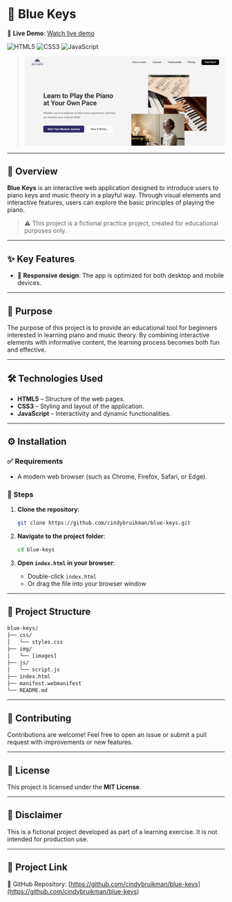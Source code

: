 # 🎹 Blue Keys

🔗 **Live Demo**: [Watch live demo](https://cindybruikman.github.io/blue-keys/)

![HTML5](https://img.shields.io/badge/HTML5-E34F26?style=for-the-badge&logo=html5&logoColor=white)
![CSS3](https://img.shields.io/badge/CSS3-1572B6?style=for-the-badge&logo=css3&logoColor=white)
![JavaScript](https://img.shields.io/badge/JavaScript-F7DF1E?style=for-the-badge&logo=javascript&logoColor=black)

> ![Screenshot](img/readme/readme-screenshot.png)

---

## 📖 Overview

**Blue Keys** is an interactive web application designed to introduce users to piano keys and music theory in a playful way. Through visual elements and interactive features, users can explore the basic principles of playing the piano.

> ⚠️ This project is a fictional practice project, created for educational purposes only.

---

## ✨ Key Features

- 🎨 **Responsive design**: The app is optimized for both desktop and mobile devices.

---

## 🎯 Purpose

The purpose of this project is to provide an educational tool for beginners interested in learning piano and music theory. By combining interactive elements with informative content, the learning process becomes both fun and effective.

---

## 🛠️ Technologies Used

- **HTML5** – Structure of the web pages.
- **CSS3** – Styling and layout of the application.
- **JavaScript** – Interactivity and dynamic functionalities.

---

## ⚙️ Installation

### ✅ Requirements

- A modern web browser (such as Chrome, Firefox, Safari, or Edge).

### 🚀 Steps

1. **Clone the repository**:

   ```bash
   git clone https://github.com/cindybruikman/blue-keys.git
   ```

2. **Navigate to the project folder**:

   ```bash
   cd blue-keys
   ```

3. **Open `index.html` in your browser**:

   - Double-click `index.html`
   - Or drag the file into your browser window

---

## 📁 Project Structure

```plaintext
blue-keys/
├── css/
│   └── styles.css
├── img/
│   └── [images]
├── js/
│   └── script.js
├── index.html
├── manifest.webmanifest
└── README.md
```

---

## 🤝 Contributing

Contributions are welcome! Feel free to open an issue or submit a pull request with improvements or new features.

---

## 📄 License

This project is licensed under the **MIT License**.

---


## 📝 Disclaimer

This is a fictional project developed as part of a learning exercise. It is not intended for production use.

---


## 🔗 Project Link

🔗 GitHub Repository: [https://github.com/cindybruikman/blue-keys](https://github.com/cindybruikman/blue-keys)